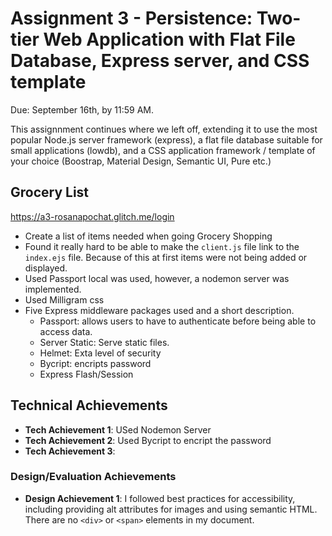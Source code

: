 Assignment 3 - Persistence: Two-tier Web Application with Flat File Database, Express server, and CSS template
===

Due: September 16th, by 11:59 AM.

This assignnment continues where we left off, extending it to use the most popular Node.js server framework (express), a flat file database suitable for small applications (lowdb), and a CSS application framework / template of your choice (Boostrap, Material Design, Semantic UI, Pure etc.)

## Grocery List

https://a3-rosanapochat.glitch.me/login

- Create a list of items needed when going Grocery Shopping
- Found it really hard to be able to make the ```client.js``` file link to the ```index.ejs``` file. Because of this at first items were not being added or displayed. 
- Used Passport local was used, however, a nodemon server was implemented.
- Used Milligram css
- Five Express middleware packages used and a short description.
  - Passport: allows users to have to authenticate before being able to access data.
  - Server Static: Serve static files.
  - Helmet: Exta level of security
  - Bycript: encripts password
  - Express Flash/Session
  

## Technical Achievements
- **Tech Achievement 1**: USed Nodemon Server
- **Tech Achievement 2**: Used Bycript to encript the password
- **Tech Achievement 3**: 

### Design/Evaluation Achievements
- **Design Achievement 1**: I followed best practices for accessibility, including providing alt attributes for images and using semantic HTML. There are no `<div>` or `<span>` elements in my document.
